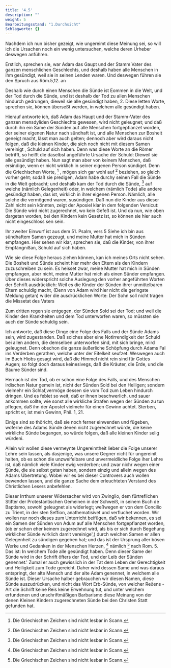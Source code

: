 ```yaml
---
title: '4.5'
description: ""
weight: 5
Bearbeitungsstand: "1.Durchsicht"
Schlagworte: {}
---
```

<!-- Seite 158 -->

Nachdem ich nun bisher gezeigt, wie ungereimt
diese Meinung sei, so will ich die Ursachen noch
ein wenig untersuchen, welche deren Urheber deswegen
anführen.

Erstlich, sprechen sie, war Adam das Gaupt und
der Stamm Vater des ganzen menschlichen Geschlechts,
und deshalb
 haben alle Menschen in
ihm gesündigt, weil sie in seinen Lenden waren.
Und deswegen führen sie den Spruch aus Röm.5,12. an<!-- Seite 159 -->

Deshalb
 wie durch einen Menschen die
Sünde ist Eommen in die Welt, und der Tod durch
die Sünde, und ist deshalb der Tod zu allen Menschen
hindurch gedrungen, dieweil sie alle gesündigt
haben, 2. Diese letten Worte, sprechen sie, können
überseßt werden, in welchem alle gesündigt haben.

Hierauf antworte ich, daß Adam das Haupt und der
Stamm-Vater des ganzen mensdyliden Geschlechts
gewesen, wird nicht geleugnet; und daß durch ihn ein
Same der Sünden auf alle Menschen fortgepfianzet
worden, der seiner eigenen Natur nach sündhaft ist, und
alle Menschen zur Bosheit geneigt macht, lässt man
auch gelten; dennoch aber wird daraus nicht folgen,
daß die kleinen Kinder, die sich noch nicht mit diesem
Samen vereinigt
, Schuld auf sich haben. Denn
was diese Worte an die Römer betrifft, so heißt die daselbst
angeführte Ursache der Schuld: Dieweil sie
alle gesündigt haben. Nun sagt man aber von keinem
Menschen, daß ersindige, wenn er nicht wirklich
in seiner eigenen Person sündiget. Denn die Griechischen
Worte, [^k4f2] , mögen sich gar wohl auf [^k4f2] beziehen,
so gleich vorher geht; sodaß sie predigen, Adam
habe durchy seinen Fall die Sünde in die Welt gebracht;
und deshalb kam der Tod durch die Sünde, [^k4f2]
auf welche (nämlich Gelegenheit) oder, in welchem
(nämlich Tode) alle andere gesündigt haben, das ist,
wirklich in ihrer eigenen Person. Nämlich, alle solche
die vermögend waren, susündigen. Daß nun die
Kinder aus dieser Zahl nicht sein könnten, zeigt der
Aposiel klar in dem folgenden Versicut: Die Súnde
wird nicht zugerechnet, wo kein Gefeß ist. Und
da nun, wie oben dargetan worden, bei den Kindern
kein Gesetz ist, so können sie hier auch nicht eingeschloss
sen sein.

Ihr zweiter Einwurf ist aus dem 51. Psalm, vers 5
Siehe ich bin aus sündhaftem Samen gezeugt,<!-- Seite 160 --><!-- content-0124.xml -->
und meine Mutter hat mich in Sünden empfangen.
Hier sehen wir klar, sprechen sie, daß die Kinder,
von ihrer Empfängnißan, Schuld auf sich haben.

Wie sie diese Folge heraus ziehen können, kan ich
meines Orts nicht sehen. Die Bosheit und Sünde
scheint hier mehr den Eltern als den Kindern zuzuschreiben
zu sein. Es heisset zwar, meine Mutter hat mich
in Sünden empfangen, aber nicht, meine Mutter
hat mich als einen Sünder empfangen. Über dieses
widerspricht solche Auslegung den vorher angeführten
Worten der Schrift ausdrücklich: Weil es die
Kinder der Sünden ihrer unmittelbaren Eltern schuldig
macht, (Denn von Adam wird hier nicht die geringste
Meldung getan) wider die ausdrücklichen Worte:
Der Sohn soll nicht tragen die Missetat des Vaters

Zum dritten regen sie entgegen, der Sünden Sold
sei der Tod; und weil die Kinder den Krankheiten
und dem Tod unterworfen waren, so müssten
sie auch der Sünde schuldig sein.

Ich antworte, daß diese Dinge cine Folge des Falls
und der Sünde Adams sein, wird zugestanden. Daß
solches aber eine Notlrrendigkeit der Schuld bei allen
andern, die demselben unterworfen sind, mit sich bringe,
mird geleugnet. Denn obschon die ganze äußerliche
Schöpfung durch Adams Fal ins Verderben gerathen,
welche unter der Eitelkeit seufzet: Weswegen
auch im Buch Hiobs gesagt wird, daß die Himmel
nicht rein sind für Gottes Augen; so folgt doch
daraus keinesivegs, daß die Kräuter, die Erde, und
die Bäume Sünder sind.

Hernach ist der Tod, ob er schon eine Folge des Falls,
und des Menschen irdischen Natur gemein ist, nicht der
Sünden Sold bei den Heiligen; sondern vielmehr ein
Schlaf,vermöge dessen sie vom Tod zum Leben hindurch
dringen. Und es feblet so weit, daß er ihnen beschwerlich.<!-- Seite 161 -->
und sauer ankommen sollte, wie sonst alle wirkliche
Strafen wegen der Sünden zu tun pflegen, daß ihn
der Apostel vielmehr für einen Gewinn achtet. Sterben,
spricht er, ist mein Gewinn, Phil. 1, 21.

Einige sind so thöricht, daß sie noch ferner einwenden
und fügeben, woferne des Adams Sünde denen
nicht zugerechnet würde, die keine wirkliche
Sünde begangen, so würde folgen, daß alle kleinen
Kinder selig würdeni.

Allein wir wollen diese vermeynte Ungereimtheit lieber
die Folge unserer Lehre sein lassen, als dasjenige,
was unsere Gegner nicht für ungereinit halten, ob es
schon die unzweifelbare und unvermeidliche Folge iher
Lehre ist, daß nämlich viele Kinder ewig verderben;
und zwar nichr wegen einer Sünde, die sie selbst
getan haben, sondern einzig und allein wegen des
Ādams Übertretung. Wobei wir es bei dieser
Controvers auch wollen bewenden lassen, und die ganze
Sache dem erleuchteten Verstand des Christlichen Lesers
anbefehlen.

Dieser Irrthum unserer Widersacher wird von
Zwinglio, dem fürtreflichen Stifter der Protestantischen
Gemeinen in der Schweiß, in seinem Buch de
Baptismo, sowohl geleugnet als widerlegt; weßwegen
er von dem Concilio zu Trient, in der sten Seffion,
anathematisivet und verfluchet worden. Wir wollen
nur noch dieses zum Unterricht beifügen, daß wir bekennen,
es sei ein Samen der Sünden von Adum auf alle
Menschen fortgepflanzet worden, (ob er schon eher keinem
zugerechnet wird, als bis er sich durch Begehung
wirklicher Sünde wirklich damit vereinige',) durch
welchen Samen er allen Gelegenheit zu sündigen gegeben
hat; und das ist der Ursprung aller bösen Werke
und Gedanken in der Menschen Herzen, [^k4f3] nämlich
[^k4f4] nach Rom. 5. Das ist: In welchem Tode
alle gesündigt haben. Denn dieser Same der<!-- Seite 162 -->
Sünde wird in der Schrift öfters der Tod, und der
Leib der Sünden genennet.' Zumal er auch gewisslich
in der Tat dem Leben der Gerechtigkeit und
Heiligkeit zum Tode gereicht. Daher wird dessen
Same und was daraus entspringt, der alte Mensch
und der alte Adam genennet, in welchem alle Sünde
ist. Dieser Ursache halber gebrauchen wir diesen Namen,
diese Sünde auszudrücken, und nicht das Wort
Erb-Sünde, von welcher Reðens - Art die Schrift
keine Reis keine Erwehnung tut, und unter welchem erfundenen
und unschriftmäßigen Barbarismo diese Meinung von
der denen Kleinen Kindern zugerechneten Sünde
bei den Christen Statt gefunden hat.

[^k4f2]: Die Griechischen Zeichen sind nicht lesbar in Scann.
[^k4f3]: Die Griechischen Zeichen sind nicht lesbar in Scann.
[^k4f4]: Die Griechischen Zeichen sind nicht lesbar in Scann.